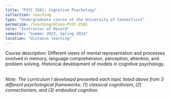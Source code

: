 ```yaml
---
title: "PSYC 2501: Cognitive Psychology"
collection: teaching
type: "Undergraduate course at the University of Connecticut"
permalink: /teaching/UConn-PSYC-2501
role: "Instructor of Record"
semester: "Summer 2023, Spring 2024"
location: "distance learning"
---
```


Course description: Different views of mental representation and processes involved in memory, language comprehension, perception, attention, and problem solving. Historical development of models in cognitive psychology.

<br>*Note: The curriculum I develoepd presented each topic listed above from 3 different psychological frameworks: (1) classical cognitivism, (2) connectionism, and (3) embodied cognition.*
